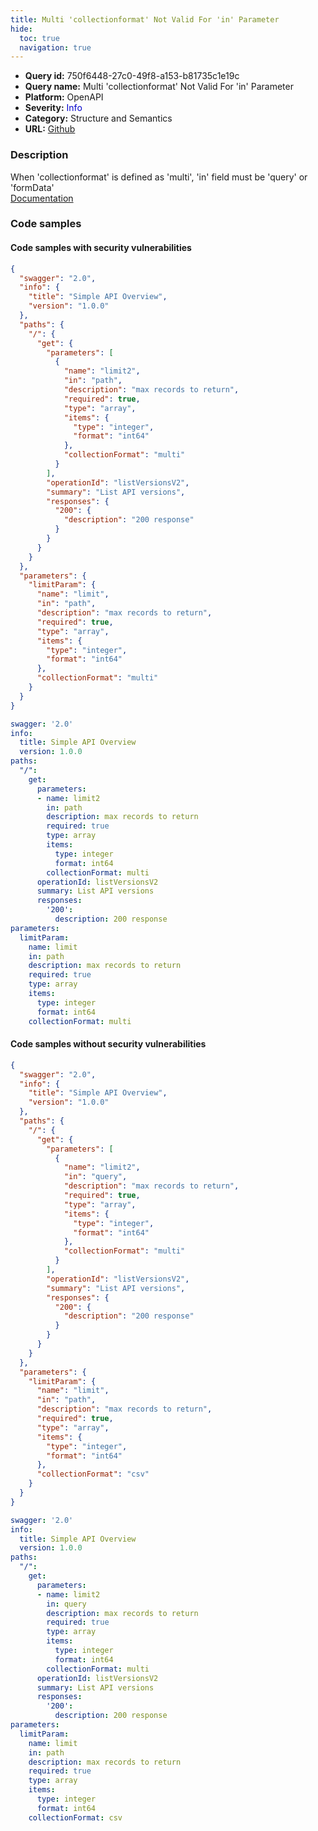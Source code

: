 ```yaml
---
title: Multi 'collectionformat' Not Valid For 'in' Parameter
hide:
  toc: true
  navigation: true
---
```


<style>
  .highlight .hll {
    background-color: #ff171742;
  }
  .md-content {
    max-width: 1100px;
    margin: 0 auto;
  }
</style>

-   **Query id:** 750f6448-27c0-49f8-a153-b81735c1e19c
-   **Query name:** Multi 'collectionformat' Not Valid For 'in' Parameter
-   **Platform:** OpenAPI
-   **Severity:** <span style="color:#00C">Info</span>
-   **Category:** Structure and Semantics
-   **URL:** [Github](https://github.com/Checkmarx/kics/tree/master/assets/queries/openAPI/2.0/multi_collectionformat_not_valid_in_parameter)

### Description
When 'collectionformat' is defined as 'multi', 'in' field must be 'query' or 'formData'<br>
[Documentation](https://swagger.io/specification/v2/#parameterObject)

### Code samples
#### Code samples with security vulnerabilities
```json title="Postitive test num. 1 - json file" hl_lines="37 13"
{
  "swagger": "2.0",
  "info": {
    "title": "Simple API Overview",
    "version": "1.0.0"
  },
  "paths": {
    "/": {
      "get": {
        "parameters": [
          {
            "name": "limit2",
            "in": "path",
            "description": "max records to return",
            "required": true,
            "type": "array",
            "items": {
              "type": "integer",
              "format": "int64"
            },
            "collectionFormat": "multi"
          }
        ],
        "operationId": "listVersionsV2",
        "summary": "List API versions",
        "responses": {
          "200": {
            "description": "200 response"
          }
        }
      }
    }
  },
  "parameters": {
    "limitParam": {
      "name": "limit",
      "in": "path",
      "description": "max records to return",
      "required": true,
      "type": "array",
      "items": {
        "type": "integer",
        "format": "int64"
      },
      "collectionFormat": "multi"
    }
  }
}

```
```yaml title="Postitive test num. 2 - yaml file" hl_lines="10 26"
swagger: '2.0'
info:
  title: Simple API Overview
  version: 1.0.0
paths:
  "/":
    get:
      parameters:
      - name: limit2
        in: path
        description: max records to return
        required: true
        type: array
        items:
          type: integer
          format: int64
        collectionFormat: multi
      operationId: listVersionsV2
      summary: List API versions
      responses:
        '200':
          description: 200 response
parameters:
  limitParam:
    name: limit
    in: path
    description: max records to return
    required: true
    type: array
    items:
      type: integer
      format: int64
    collectionFormat: multi

```


#### Code samples without security vulnerabilities
```json title="Negative test num. 1 - json file"
{
  "swagger": "2.0",
  "info": {
    "title": "Simple API Overview",
    "version": "1.0.0"
  },
  "paths": {
    "/": {
      "get": {
        "parameters": [
          {
            "name": "limit2",
            "in": "query",
            "description": "max records to return",
            "required": true,
            "type": "array",
            "items": {
              "type": "integer",
              "format": "int64"
            },
            "collectionFormat": "multi"
          }
        ],
        "operationId": "listVersionsV2",
        "summary": "List API versions",
        "responses": {
          "200": {
            "description": "200 response"
          }
        }
      }
    }
  },
  "parameters": {
    "limitParam": {
      "name": "limit",
      "in": "path",
      "description": "max records to return",
      "required": true,
      "type": "array",
      "items": {
        "type": "integer",
        "format": "int64"
      },
      "collectionFormat": "csv"
    }
  }
}

```
```yaml title="Negative test num. 2 - yaml file"
swagger: '2.0'
info:
  title: Simple API Overview
  version: 1.0.0
paths:
  "/":
    get:
      parameters:
      - name: limit2
        in: query
        description: max records to return
        required: true
        type: array
        items:
          type: integer
          format: int64
        collectionFormat: multi
      operationId: listVersionsV2
      summary: List API versions
      responses:
        '200':
          description: 200 response
parameters:
  limitParam:
    name: limit
    in: path
    description: max records to return
    required: true
    type: array
    items:
      type: integer
      format: int64
    collectionFormat: csv

```
